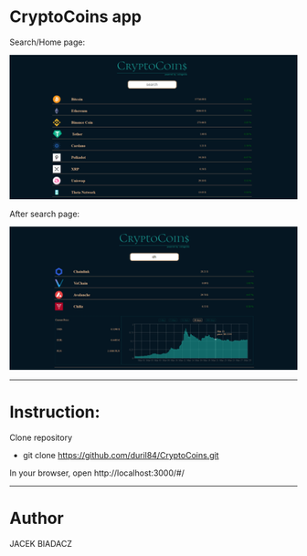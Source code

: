 # CryptoCoins app

Search/Home page:

![alt text](https://github.com/duril84/CryptoCoins/blob/master/src/screens/app_screen1.png)

After search page:

![alt text](https://github.com/duril84/CryptoCoins/blob/master/src/screens/app_screen2.png)

--------------------------------

# Instruction:
Clone repository
- git clone https://github.com/duril84/CryptoCoins.git

In your browser, open http://localhost:3000/#/

--------------------------------
# Author
JACEK BIADACZ
